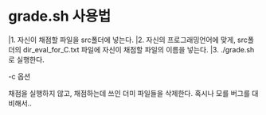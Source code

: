 # grade.sh 사용법

|1. 자신이 채점할 파일을 src폴더에 넣는다.
|2. 자신의 프로그래밍언어에 맞게, src폴더의 dir_eval_for_C.txt 파일에 자신이 채점할 파일의 이름을 넣는다.
|3. ./grade.sh로 실행한다.

-c 옵션

채점을 실행하지 않고, 채점하는데 쓰인 더미 파일들을 삭제한다.
혹시나 모를 버그를 대비해서..
